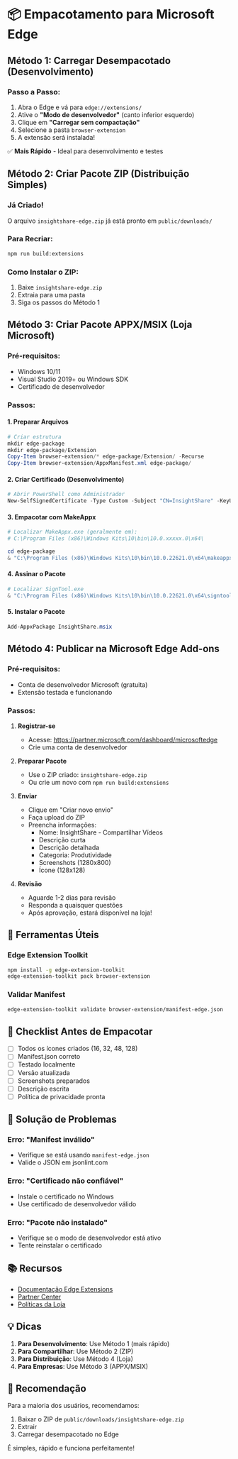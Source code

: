 # 📦 Empacotamento para Microsoft Edge

## Método 1: Carregar Desempacotado (Desenvolvimento)

### Passo a Passo:
1. Abra o Edge e vá para `edge://extensions/`
2. Ative o **"Modo de desenvolvedor"** (canto inferior esquerdo)
3. Clique em **"Carregar sem compactação"**
4. Selecione a pasta `browser-extension`
5. A extensão será instalada!

✅ **Mais Rápido** - Ideal para desenvolvimento e testes

## Método 2: Criar Pacote ZIP (Distribuição Simples)

### Já Criado!
O arquivo `insightshare-edge.zip` já está pronto em `public/downloads/`

### Para Recriar:
```bash
npm run build:extensions
```

### Como Instalar o ZIP:
1. Baixe `insightshare-edge.zip`
2. Extraia para uma pasta
3. Siga os passos do Método 1

## Método 3: Criar Pacote APPX/MSIX (Loja Microsoft)

### Pré-requisitos:
- Windows 10/11
- Visual Studio 2019+ ou Windows SDK
- Certificado de desenvolvedor

### Passos:

#### 1. Preparar Arquivos
```powershell
# Criar estrutura
mkdir edge-package
mkdir edge-package/Extension
Copy-Item browser-extension/* edge-package/Extension/ -Recurse
Copy-Item browser-extension/AppxManifest.xml edge-package/
```

#### 2. Criar Certificado (Desenvolvimento)
```powershell
# Abrir PowerShell como Administrador
New-SelfSignedCertificate -Type Custom -Subject "CN=InsightShare" -KeyUsage DigitalSignature -FriendlyName "InsightShare Dev Certificate" -CertStoreLocation "Cert:\CurrentUser\My" -TextExtension @("2.5.29.37={text}1.3.6.1.5.5.7.3.3", "2.5.29.19={text}")
```

#### 3. Empacotar com MakeAppx
```powershell
# Localizar MakeAppx.exe (geralmente em):
# C:\Program Files (x86)\Windows Kits\10\bin\10.0.xxxxx.0\x64\

cd edge-package
& "C:\Program Files (x86)\Windows Kits\10\bin\10.0.22621.0\x64\makeappx.exe" pack /d . /p InsightShare.msix
```

#### 4. Assinar o Pacote
```powershell
# Localizar SignTool.exe
& "C:\Program Files (x86)\Windows Kits\10\bin\10.0.22621.0\x64\signtool.exe" sign /fd SHA256 /a /f MeuCertificado.pfx /p SenhaDosCertificado InsightShare.msix
```

#### 5. Instalar o Pacote
```powershell
Add-AppxPackage InsightShare.msix
```

## Método 4: Publicar na Microsoft Edge Add-ons

### Pré-requisitos:
- Conta de desenvolvedor Microsoft (gratuita)
- Extensão testada e funcionando

### Passos:

1. **Registrar-se**
   - Acesse: https://partner.microsoft.com/dashboard/microsoftedge
   - Crie uma conta de desenvolvedor

2. **Preparar Pacote**
   - Use o ZIP criado: `insightshare-edge.zip`
   - Ou crie um novo com `npm run build:extensions`

3. **Enviar**
   - Clique em "Criar novo envio"
   - Faça upload do ZIP
   - Preencha informações:
     - Nome: InsightShare - Compartilhar Vídeos
     - Descrição curta
     - Descrição detalhada
     - Categoria: Produtividade
     - Screenshots (1280x800)
     - Ícone (128x128)

4. **Revisão**
   - Aguarde 1-2 dias para revisão
   - Responda a quaisquer questões
   - Após aprovação, estará disponível na loja!

## 🔧 Ferramentas Úteis

### Edge Extension Toolkit
```bash
npm install -g edge-extension-toolkit
edge-extension-toolkit pack browser-extension
```

### Validar Manifest
```bash
edge-extension-toolkit validate browser-extension/manifest-edge.json
```

## 📝 Checklist Antes de Empacotar

- [ ] Todos os ícones criados (16, 32, 48, 128)
- [ ] Manifest.json correto
- [ ] Testado localmente
- [ ] Versão atualizada
- [ ] Screenshots preparados
- [ ] Descrição escrita
- [ ] Política de privacidade pronta

## 🐛 Solução de Problemas

### Erro: "Manifest inválido"
- Verifique se está usando `manifest-edge.json`
- Valide o JSON em jsonlint.com

### Erro: "Certificado não confiável"
- Instale o certificado no Windows
- Use certificado de desenvolvedor válido

### Erro: "Pacote não instalado"
- Verifique se o modo de desenvolvedor está ativo
- Tente reinstalar o certificado

## 📚 Recursos

- [Documentação Edge Extensions](https://docs.microsoft.com/microsoft-edge/extensions-chromium/)
- [Partner Center](https://partner.microsoft.com/dashboard/microsoftedge)
- [Políticas da Loja](https://docs.microsoft.com/microsoft-edge/extensions-chromium/store-policies/developer-policies)

## 💡 Dicas

1. **Para Desenvolvimento**: Use Método 1 (mais rápido)
2. **Para Compartilhar**: Use Método 2 (ZIP)
3. **Para Distribuição**: Use Método 4 (Loja)
4. **Para Empresas**: Use Método 3 (APPX/MSIX)

## 🎯 Recomendação

Para a maioria dos usuários, recomendamos:
1. Baixar o ZIP de `public/downloads/insightshare-edge.zip`
2. Extrair
3. Carregar desempacotado no Edge

É simples, rápido e funciona perfeitamente!
